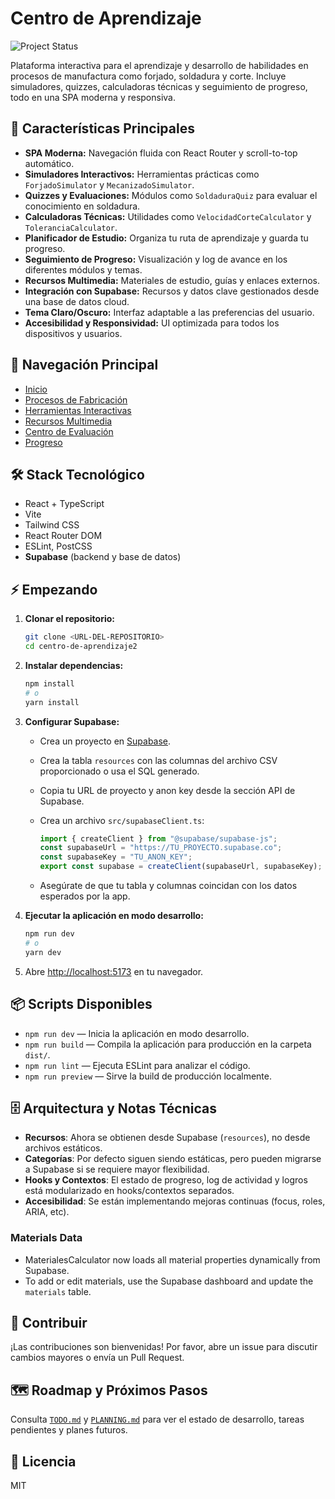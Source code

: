 # Centro de Aprendizaje

![Project Status](https://img.shields.io/badge/status-active-brightgreen)

Plataforma interactiva para el aprendizaje y desarrollo de habilidades en procesos de manufactura como forjado, soldadura y corte. Incluye simuladores, quizzes, calculadoras técnicas y seguimiento de progreso, todo en una SPA moderna y responsiva.

## 🚀 Características Principales

- **SPA Moderna:** Navegación fluida con React Router y scroll-to-top automático.
- **Simuladores Interactivos:** Herramientas prácticas como `ForjadoSimulator` y `MecanizadoSimulator`.
- **Quizzes y Evaluaciones:** Módulos como `SoldaduraQuiz` para evaluar el conocimiento en soldadura.
- **Calculadoras Técnicas:** Utilidades como `VelocidadCorteCalculator` y `ToleranciaCalculator`.
- **Planificador de Estudio:** Organiza tu ruta de aprendizaje y guarda tu progreso.
- **Seguimiento de Progreso:** Visualización y log de avance en los diferentes módulos y temas.
- **Recursos Multimedia:** Materiales de estudio, guías y enlaces externos.
- **Integración con Supabase:** Recursos y datos clave gestionados desde una base de datos cloud.
- **Tema Claro/Oscuro:** Interfaz adaptable a las preferencias del usuario.
- **Accesibilidad y Responsividad:** UI optimizada para todos los dispositivos y usuarios.

## 🧭 Navegación Principal

- [Inicio](/)
- [Procesos de Fabricación](/procesos)
- [Herramientas Interactivas](/herramientas)
- [Recursos Multimedia](/recursos)
- [Centro de Evaluación](/evaluacion)
- [Progreso](/progreso)

## 🛠️ Stack Tecnológico

- React + TypeScript
- Vite
- Tailwind CSS
- React Router DOM
- ESLint, PostCSS
- **Supabase** (backend y base de datos)

## ⚡ Empezando

1. **Clonar el repositorio:**

   ```bash
   git clone <URL-DEL-REPOSITORIO>
   cd centro-de-aprendizaje2
   ```

2. **Instalar dependencias:**

   ```bash
   npm install
   # o
   yarn install
   ```

3. **Configurar Supabase:**

   - Crea un proyecto en [Supabase](https://supabase.com/).
   - Crea la tabla `resources` con las columnas del archivo CSV proporcionado o usa el SQL generado.
   - Copia tu URL de proyecto y anon key desde la sección API de Supabase.
   - Crea un archivo `src/supabaseClient.ts`:

     ```ts
     import { createClient } from "@supabase/supabase-js";
     const supabaseUrl = "https://TU_PROYECTO.supabase.co";
     const supabaseKey = "TU_ANON_KEY";
     export const supabase = createClient(supabaseUrl, supabaseKey);
     ```

   - Asegúrate de que tu tabla y columnas coincidan con los datos esperados por la app.

4. **Ejecutar la aplicación en modo desarrollo:**

   ```bash
   npm run dev
   # o
   yarn dev
   ```

5. Abre [http://localhost:5173](http://localhost:5173) en tu navegador.

## 📦 Scripts Disponibles

- `npm run dev` — Inicia la aplicación en modo desarrollo.
- `npm run build` — Compila la aplicación para producción en la carpeta `dist/`.
- `npm run lint` — Ejecuta ESLint para analizar el código.
- `npm run preview` — Sirve la build de producción localmente.

## 🗄️ Arquitectura y Notas Técnicas

- **Recursos**: Ahora se obtienen desde Supabase (`resources`), no desde archivos estáticos.
- **Categorías**: Por defecto siguen siendo estáticas, pero pueden migrarse a Supabase si se requiere mayor flexibilidad.
- **Hooks y Contextos**: El estado de progreso, log de actividad y logros está modularizado en hooks/contextos separados.
- **Accesibilidad**: Se están implementando mejoras continuas (focus, roles, ARIA, etc).

### Materials Data

- MaterialesCalculator now loads all material properties dynamically from Supabase.
- To add or edit materials, use the Supabase dashboard and update the `materials` table.

## 🤝 Contribuir

¡Las contribuciones son bienvenidas! Por favor, abre un issue para discutir cambios mayores o envía un Pull Request.

## 🗺️ Roadmap y Próximos Pasos

Consulta [`TODO.md`](./TODO.md) y [`PLANNING.md`](./PLANNING.md) para ver el estado de desarrollo, tareas pendientes y planes futuros.

## 📄 Licencia

MIT

